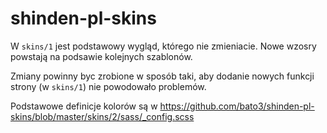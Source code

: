 # shinden-pl-skins

W  `skins/1` jest podstawowy wygląd, którego nie zmieniacie. Nowe wzosry powstają na podsawie kolejnych szablonów.

Zmiany powinny byc zrobione w sposób taki, aby dodanie nowych funkcji strony (w `skins/1`) nie powodowało problemów.

Podstawowe definicje kolorów są w https://github.com/bato3/shinden-pl-skins/blob/master/skins/2/sass/_config.scss

